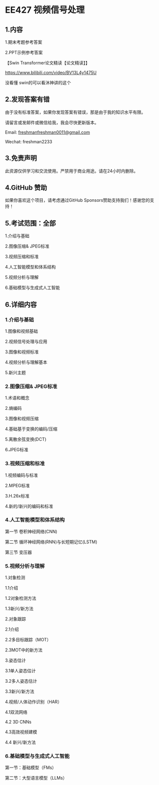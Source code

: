 # EE427 视频信号处理

## 1.内容

1.期末考题参考答案

2.PPT示例参考答案



【Swin Transformer论文精读【论文精读】】 

https://www.bilibili.com/video/BV13L4y1475U

没看懂 swin的可以看沐神讲的这个



## 2.发现答案有错

由于没有标准答案，如果你发现答案有错误，那是由于我的知识水平有限。

请留言或发邮件或微信给我，我会尽快更新版本。

Email: freshmanfreshman0011@gmail.com

Wechat: freshman2233

## 3.免责声明

此资源仅供学习和交流使用。严禁用于商业用途。请在24小时内删除。

## 4.GitHub 赞助

如果你喜欢这个项目，请考虑通过GitHub Sponsors赞助支持我们！感谢您的支持！

## 5.考试范围：全部

1.介绍与基础

2.图像压缩& JPEG标准

3.视频压缩和标准

4.人工智能模型和体系结构

5.视频分析与理解

6.基础模型与生成式人工智能

## 6.详细内容

### 1.介绍与基础

1.图像和视频基础

2.视频信号处理与应用

3.图像和视频标准

4.视频分析与理解基本

5.新兴主题

### 2.图像压缩& JPEG标准

1.术语和概念

2.熵编码

3.图像和视频压缩

4.基础基于变换的编码/压缩

5.离散余弦变换(DCT)

6.JPEG标准



### 3.视频压缩和标准

1.视频编码与标准

2.MPEG标准

3.H.26x标准

4.新的/新兴的编码和标准 



### 4.人工智能模型和体系结构

第一节 卷积神经网络(CNN) 

第二节 循环神经网络(RNN)与长短期记忆(LSTM) 

第三节 变压器 

### 5.视频分析与理解

1.对象检测 

1.1介绍 

1.2对象检测方法 

1.3新兴/新方法

 

2.对象跟踪

2.1介绍

2.2多目标跟踪（MOT）

2.3MOT中的新方法



3.姿态估计

3.1单人姿态估计

3.2多人姿态估计

3.3新兴/新方法





4.视频/人体动作识别（HAR）

4.1双流网络 

4.2 3D CNNs

4.3高效视频建模

4.4 新兴/新方法



### 6.基础模型与生成式人工智能

第一节：基础模型（FMs）

第二节：大型语言模型（LLMs）



















